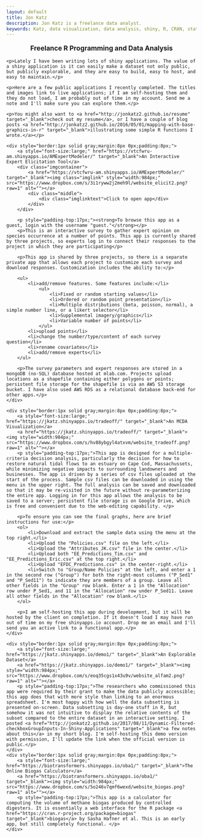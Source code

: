 ```yaml
---
layout: default
title: Jon Katz
description: Jon Katz is a freelance data analyst.
keywords: Katz, data visualization, data analysis, shiny, R, CRAN, statistics
---
```


<div>
    <div style="font-size:1.25em;font-weight:bold;text-align:center;">
        <p>Freelance R Programming and Data Analysis</p>
    </div>

    <p>Lately I have been writing lots of shiny applications. The value of a shiny application is it can easily make a dataset not only public, but publicly explorable, and they are easy to build, easy to host, and easy to maintain.</p>
    
    <p>Here are a few public applications I recently completed. The titles and images link to live applications; if I am self-hosting them and they do not load, I am probably out of time in my account. Send me a note and I'll make sure you can explore them.</p>
    
    <p>You might also want to <a href="http://jonkatz2.github.io/resume" target="_blank">check out my resume</a>, or I have a couple of blog posts <a href="http://jonkatz2.github.io/2016/05/01/mapping-with-base-graphics-in-r" target="_blank">illustrating some simple R functions I wrote.</a></p>
    
    <div style="border:1px solid gray;margin:8px 0px;padding:8px;">
        <a style="font-size:large;" href="https://vtcfwru-am.shinyapps.io/AMExpertModeler/" target="_blank">An Interactive Expert Elicitation Tool</a>
        <div class="imgcontainer">
            <a href="https://vtcfwru-am.shinyapps.io/AMExpertModeler/" target="_blank"><img class="imglink" style="width:984px;" src="https://www.dropbox.com/s/3i1ryww2j2meh9l/website_elicit2.png?raw=1" alt=""></a>
            <div class="middle">
                <div class="imglinktext">Click to open app</div>
            </div>
        </div>
        
        <p style="padding-top:17px;"><strong>To browse this app as a guest, login with the username "guest."</strong></p>
        <p>This is an interactive survey to gather expert opinion on species occurrence at a number of points. This app is currently shared by three projects, so experts log in to connect their responses to the project in which they are participating</p>
        
        <p>This app is shared by three projects, so there is a separate private app that allows each project to customize each survey and download responses. Customization includes the ability to:</p>
        
        <ul> 
            <li>add/remove features. Some features include:</li> 
                <ul>
                    <li>Fixed or random starting values</li>
                    <li>Ordered or random point presentation</li>
                    <li>Multiple distributions (beta, poisson, normal), a simple number line, or a likert selector</li>
                    <li>Supplemental imagery/graphics</li>
                    <li>Variable number of points</li>
                </ul>
            <li>upload points</li> 
            <li>change the number/type/content of each survey question</li> 
            <li>rename covariates</li> 
            <li>add/remove experts</li> 
        </ul>
        
        <p>The survey parameters and expert responses are stored in a mongoDB (no-SQL) database hosted at mlab.com. Projects upload locations as a shapefile containing either polygons or points; persistent file storage for the shapefile is via an AWS S3 storage bucket. I have also used AWS RDS as a relational database back-end for other apps.</p>
    </div>
    
    <div style="border:1px solid gray;margin:8px 0px;padding:8px;">
        <a style="font-size:large;" href="https://jkatz.shinyapps.io/tradeoff/" target="_blank">An MCDA Visualization</a>
        <a href="https://jkatz.shinyapps.io/tradeoff/" target="_blank"><img style="width:984px;" src="https://www.dropbox.com/s/hv88ybgyl4atxvm/website_tradeoff.png?raw=1" alt=""></a>
        <p style="padding-top:17px;">This app is designed for a multiple-criteria decision analysis, particularly the decision for how to restore natural tidal flows to an estuary on Cape Cod, Massachussets, while minimizing negative impacts to surrounding landowners and businesses. The app is driven by a series of csv files uploaded at the start of the process. Sample csv files can be downloaded in using the menu in the upper right. The full analysis can be saved and downloaded so that it may be re-visited in the future without re-parameterizing the entire app. Logging in for this app allows the analysis to be saved to a server; persistent file storage is on Google Drive, which is free and convenient due to the web-editing capability. </p>

        <p>To ensure you can see the final graphs, here are brief instructions for use:</p>
        <ol>
            <li>Download and extract the sample data using the menu at the top right.</li>
            <li>Upload the "Policies.csv" file on the left.</li>
            <li>Upload the "Attributes_JK.csv" file in the center.</li>
            <li>Upload both "EE_Predictions_Tim.csv" and "EE_Predictions_Eric.csv" at the top right.</li>
            <li>Upload "EFDC_Predictions.csv" in the center-right.</li>
            <li>Switch to "Group/Name Policies" at the left, and enter a 1 in the second row ("Group") for both the right-most columns ("P_Sed1" and "P_Sed11") to indicate they are members of a group. Leave all other fields in the "Group" row blank. Enter a 1 in the "Allocation" row under P_Sed1, and 11 in the "Allocation" row under P_Sed11. Leave all other fields in the "Allocation" row blank.</li>
        </ol>
        
        <p>I am self-hosting this app during development, but it will be hosted by the client on completion. If it doesn't load I may have run out of time on my free shinyapps.io account. Drop me an email and I'll send you an active link to a functional app.</p>
    </div>
    
    <div style="border:1px solid gray;margin:8px 0px;padding:8px;">
        <a style="font-size:large;" href="https://jkatz.shinyapps.io/demo1/" target="_blank">An Explorable Dataset</a>
        <a href="https://jkatz.shinyapps.io/demo1/" target="_blank"><img style="width:984px;" src="https://www.dropbox.com/s/eoq35cgs1x43u9v/website_alfam2.png?raw=1" alt=""></a>
        <p style="padding-top:17px;">The researchers who commissioned this app were required by their grant to make the data publicly accessible; this app does that with more style than linking to an enormous spreadsheet. I'm most happy with how well the data subsetting is presented on-screen. Data subsetting is day-one stuff in R, but somehow it was not intuitive to display the relative contents of the subset compared to the entire dataset in an interactive setting. I posted <a href="http://jonkatz2.github.io/2017/08/11/Dynamic-Filtered-checkboxGroupInputs-In-Shiny-Applications" target="_blank">a few notes about this</a> in my short blog. I'm self-hosting this demo version with permission, I'll update the link when the official version is public.</p>
    </div>
    <div style="border:1px solid gray;margin:8px 0px;padding:8px;">
        <a style="font-size:large;" href="https://biotransformers.shinyapps.io/oba1/" target="_blank">The Online Biogas Calculator</a> 
        <a href="https://biotransformers.shinyapps.io/oba1/" target="_blank"><img style="width:984px;" src="https://www.dropbox.com/s/5o246v7qmf6wexd/website_biogas.png?raw=1" alt=""></a> 
        <p style="padding-top:17px;">This app is a calculator for computing the volume of methane biogas produced by controlled digesters. It is essentially a web interface for the R package <a href="https://cran.r-project.org/package=biogas" target="_blank">biogas</a> by Sasha Hafner et al. This is an early app, but still completely functional. </p>
    </div>
    
</div>
























